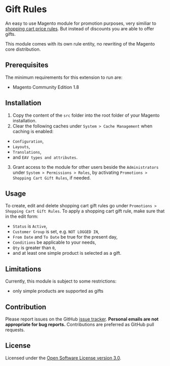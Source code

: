 Gift Rules
==========

An easy to use Magento module for promotion purposes, very similiar to [shopping cart price rules](http://www.magentocommerce.com/knowledge-base/entry/what-are-shopping-cart-price-rules-and-how-do-i-use-them). But instead of discounts you are able to offer gifts.

This module comes with its own rule entity, no rewriting of the Magento core distribution.

Prerequisites
-------------

The minimum requirements for this extension to run are:

* Magento Community Edition 1.8

Installation
------------

1. Copy the content of the `src` folder into the root folder of your Magento installation.
2. Clear the following caches under `System > Cache Management` when caching is enabled:
 * `Configuration`,
 * `Layouts`,
 * `Translations`,
 * and `EAV types and attributes`.
3. Grant access to the module for other users beside the `Administrators` under `System > Permissions > Roles`, by activating `Promotions > Shopping Cart Gift Rules`, if needed.

Usage
-----

To create, edit and delete shopping cart gift rules go under `Promotions > Shopping Cart Gift Rules`. To apply a shopping cart gift rule, make sure that in the edit form: 

* `Status` is `Active`,
* `Customer Group` is set, e.g. `NOT LOGGED IN`,
* `From Date` and `To Date` be true for the present day,
* `Conditions` be applicable to your needs,
* `Qty` is greater than `0`,
* and at least one simple product is selected as a gift.

Limitations
-----------

Currently, this module is subject to some restrictions:

* only simple products are supported as gifts

Contribution
------------

Please report issues on the GitHub [issue tracker](https://github.com/witrin/magento-gifts/issues). **Personal emails are not appropriate for bug reports.** Contributions are preferred as GitHub pull requests.

License
-------

Licensed under the [Open Software License version 3.0](http://opensource.org/licenses/osl-3.0).